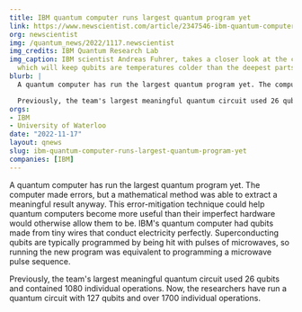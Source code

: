 ```yaml
---
title: IBM quantum computer runs largest quantum program yet
link: https://www.newscientist.com/article/2347546-ibm-quantum-computer-runs-largest-quantum-program-yet/
org: newscientist
img: /quantum_news/2022/1117.newscientist
img_credits: IBM Quantum Research Lab
img_caption: IBM scientist Andreas Fuhrer, takes a closer look at the cryogenic refrigerator
  which will keep qubits are temperatures colder than the deepest parts of outer space.
blurb: |
  A quantum computer has run the largest quantum program yet. The computer made errors, but a mathematical method was able to extract a meaningful result anyway. This error-mitigation technique could help quantum computers become more useful than their imperfect hardware would otherwise allow them to be. IBM's quantum computer had qubits made from tiny wires that conduct electricity perfectly. Superconducting qubits are typically programmed by being hit with pulses of microwaves, so running the new program was equivalent to programming a microwave pulse sequence.

  Previously, the team's largest meaningful quantum circuit used 26 qubits and contained 1080 individual operations. Now, the researchers have run a quantum circuit with 127 qubits and over 1700 individual operations.
orgs:
- IBM
- University of Waterloo
date: "2022-11-17"
layout: qnews
slug: ibm-quantum-computer-runs-largest-quantum-program-yet
companies: [IBM]
---
```


A quantum computer has run the largest quantum program yet. The computer made errors, but a mathematical method was able to extract a meaningful result anyway. This error-mitigation technique could help quantum computers become more useful than their imperfect hardware would otherwise allow them to be. IBM's quantum computer had qubits made from tiny wires that conduct electricity perfectly. Superconducting qubits are typically programmed by being hit with pulses of microwaves, so running the new program was equivalent to programming a microwave pulse sequence.

Previously, the team's largest meaningful quantum circuit used 26 qubits and contained 1080 individual operations. Now, the researchers have run a quantum circuit with 127 qubits and over 1700 individual operations.
